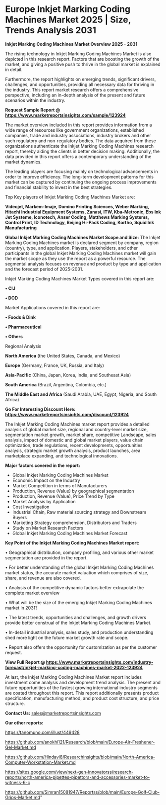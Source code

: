 # Europe Inkjet Marking Coding Machines Market 2025 | Size, Trends Analysis 2031

<Strong> Inkjet Marking Coding Machines Market Overview 2025 - 2031</strong>

The rising technology in Inkjet Marking Coding Machines Market is also depicted in this research report. Factors that are boosting the growth of the market, and giving a positive push to thrive in the global market is explained in detail.

Furthermore, the report highlights on emerging trends, significant drivers, challenges, and opportunities, providing all necessary data for thriving in the industry. This report market research offers a comprehensive perspective, including an in-depth analysis of the present and future scenarios within the industry.

<strong>Request Sample Report @ <a href=https://www.marketreportsinsights.com/sample/123924>https://www.marketreportsinsights.com/sample/123924</a></strong>

The market overview included in this report provides information from a wide range of resources like government organizations, established companies, trade and industry associations, industry brokers and other such regulatory and non-regulatory bodies. The data acquired from these organizations authenticate the Inkjet Marking Coding Machines research report, thereby aiding the clients in better decision making. Additionally, the data provided in this report offers a contemporary understanding of the market dynamics.

The leading players are focusing mainly on technological advancements in order to improve efficiency. The long-term development patterns for this market can be captured by continuing the ongoing process improvements and financial stability to invest in the best strategies.

Top Key players of Inkjet Marking Coding Machines Market are:

<strong>Videojet, Markem-Imaje, Domino Printing Sciences, Weber Marking, Hitachi Industrial Equipment Systems, Zanasi, ITW, Kba-Metronic, Ebs Ink Jet Systeme, Iconotech, Anser Coding, Matthews Marking Systems, Control Print, ID Technology, Beijing Hi-Pack Coding, Kortho, Squid Ink Manufacturing</strong>

<strong><b>Global Inkjet Marking Coding Machines Market Scope and Size:</b></strong>
The Inkjet Marking Coding Machines market is declared segment by company, region (country), type, and application. Players, stakeholders, and other participants in the global Inkjet Marking Coding Machines market will gain the market scope as they use the report as a powerful resource. The segmental analysis focuses on revenue and product by type and application and the forecast period of 2025-2031.

Inkjet Marking Coding Machines Market Types covered in this report are:

<strong>• CIJ

• DOD</strong>

Market Applications covered in this report are:

<strong>• Foods & Dink

• Pharmaceutical

• Others</strong> 

Regional Analysis

<strong>North America</strong> (the United States, Canada, and Mexico)

<strong>Europe</strong> (Germany, France, UK, Russia, and Italy)

<strong>Asia-Pacific</strong> (China, Japan, Korea, India, and Southeast Asia)

<strong>South America</strong> (Brazil, Argentina, Colombia, etc.)

<strong>The Middle East and Africa</strong> (Saudi Arabia, UAE, Egypt, Nigeria, and South Africa)

<strong>Go For Interesting Discount Here: <a href=https://www.marketreportsinsights.com/discount/123924>https://www.marketreportsinsights.com/discount/123924</a></strong>

The Inkjet Marking Coding Machines market report provides a detailed analysis of global market size, regional and country-level market size, segmentation market growth, market share, competitive Landscape, sales analysis, impact of domestic and global market players, value chain optimization, trade regulations, recent developments, opportunities analysis, strategic market growth analysis, product launches, area marketplace expanding, and technological innovations.

<strong><b>Major factors covered in the report:</b></strong>
<ul>
  <li>Global Inkjet Marking Coding Machines Market </li>
  <li>Economic Impact on the Industry</li>
  <li>Market Competition in terms of Manufacturers</li>
  <li>Production, Revenue (Value) by geographical segmentation</li>
  <li>Production, Revenue (Value), Price Trend by Type</li>
  <li>Market Analysis by Application</li>
  <li>Cost Investigation</li>
  <li>Industrial Chain, Raw material sourcing strategy and Downstream Buyers</li>
  <li>Marketing Strategy comprehension, Distributors and Traders</li>
  <li>Study on Market Research Factors</li>
  <li>Global Inkjet Marking Coding Machines Market Forecast</li>
</ul>

<strong><b>Key Point of the Inkjet Marking Coding Machines Market report:</b></strong>

• Geographical distribution, company profiling, and various other market segmentation are provided in the report.

• For better understanding of the global Inkjet Marking Coding Machines market status, the accurate market valuation which comprises of size, share, and revenue are also covered.

• Analysis of the competitive dynamic factors better extrapolate the complete market overview

• What will be the size of the emerging Inkjet Marking Coding Machines market in 2031?

• The latest trends, opportunities and challenges, and growth drivers provide better construal of the Inkjet Marking Coding Machines Market.

• In-detail industrial analysis, sales study, and production understanding shed more light on the future market growth rate and scope.

• Report also offers the opportunity for customization as per the customer request.

<strong><b>View Full Report @ <a href=https://www.marketreportsinsights.com/industry-forecast/inkjet-marking-coding-machines-market-2022-123924>https://www.marketreportsinsights.com/industry-forecast/inkjet-marking-coding-machines-market-2022-123924</a></b></strong>


At last, the Inkjet Marking Coding Machines Market report includes investment come analysis and development trend analysis. The present and future opportunities of the fastest growing international industry segments are coated throughout this report. This report additionally presents product specification, manufacturing method, and product cost structure, and price structure.

<strong>Contact Us:</strong>
sales@marketreportsinsights.com

<strong>Our other reports:</strong>

<a href=https://tanomuno.com/illust/449428>https://tanomuno.com/illust/449428</a>

<a href=https://github.com/anokhi121/Research/blob/main/Europe-Air-Freshener-Gel-Market.md>https://github.com/anokhi121/Research/blob/main/Europe-Air-Freshener-Gel-Market.md</a>

<a href=https://github.com/Hindavi8/Researchinsights/blob/main/North-America-Computer-Workstation-Market.md>https://github.com/Hindavi8/Researchinsights/blob/main/North-America-Computer-Workstation-Market.md</a>

<a href=https://sites.google.com/view/next-gen-innovatorss/research-reports/north-america-pipettes-pipettors-and-accessories-market-to-witness-6-c>https://sites.google.com/view/next-gen-innovatorss/research-reports/north-america-pipettes-pipettors-and-accessories-market-to-witness-6-c</a>

<a href=https://github.com/Simran15081947/Reportss/blob/main/Europe-Golf-Club-Grips-Market.md>https://github.com/Simran15081947/Reportss/blob/main/Europe-Golf-Club-Grips-Market.md</a>"
